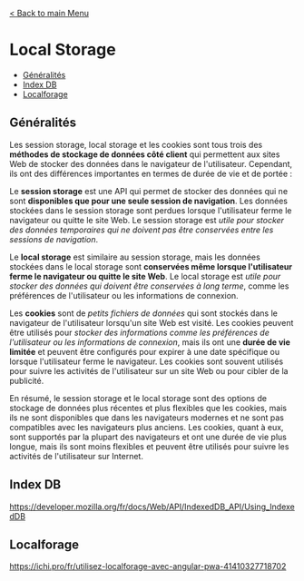 [< Back to main Menu](https://github.com/gsoulie/angular-resources/blob/master/ng-sheet.md)    

# Local Storage

* [Généralités](#généralités)     
* [Index DB](#index-db)    
* [Localforage](#localforage)    

## Généralités

Les session storage, local storage et les cookies sont tous trois des **méthodes de stockage de données côté client** qui permettent aux sites Web de stocker des données dans le navigateur de l'utilisateur. Cependant, ils ont des différences importantes en termes de durée de vie et de portée :

Le **session storage** est une API qui permet de stocker des données qui ne sont **disponibles que pour une seule session de navigation**. Les données stockées dans le session storage sont perdues lorsque l'utilisateur ferme le navigateur ou quitte le site Web. Le session storage est *utile pour stocker des données temporaires qui ne doivent pas être conservées entre les sessions de navigation*.

Le **local storage** est similaire au session storage, mais les données stockées dans le local storage sont **conservées même lorsque l'utilisateur ferme le navigateur ou quitte le site Web**. Le local storage est *utile pour stocker des données qui doivent être conservées à long terme*, comme les préférences de l'utilisateur ou les informations de connexion.

Les **cookies** sont de *petits fichiers de données* qui sont stockés dans le navigateur de l'utilisateur lorsqu'un site Web est visité. Les cookies peuvent être utilisés pour *stocker des informations comme les préférences de l'utilisateur ou les informations de connexion*, mais ils ont une **durée de vie limitée** et peuvent être configurés pour expirer à une date spécifique ou lorsque l'utilisateur ferme le navigateur. Les cookies sont souvent utilisés pour suivre les activités de l'utilisateur sur un site Web ou pour cibler de la publicité.

En résumé, le session storage et le local storage sont des options de stockage de données plus récentes et plus flexibles que les cookies, mais ils ne sont disponibles que dans les navigateurs modernes et ne sont pas compatibles avec les navigateurs plus anciens. Les cookies, quant à eux, sont supportés par la plupart des navigateurs et ont une durée de vie plus longue, mais ils sont moins flexibles et peuvent être utilisés pour suivre les activités de l'utilisateur sur Internet.

## Index DB
https://developer.mozilla.org/fr/docs/Web/API/IndexedDB_API/Using_IndexedDB

## Localforage
https://ichi.pro/fr/utilisez-localforage-avec-angular-pwa-41410327718702
